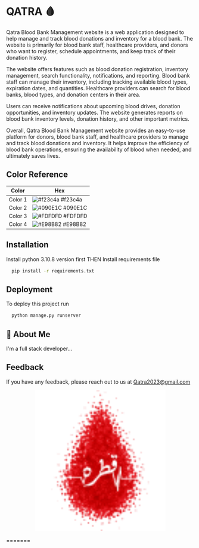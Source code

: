 # QATRA 🩸

Qatra Blood Bank Management website is a web application designed to help manage and track blood donations and inventory for a blood bank. The website is primarily for blood bank staff, healthcare providers, and donors who want to register, schedule appointments, and keep track of their donation history.

The website offers features such as blood donation registration, inventory management, search functionality, notifications, and reporting. Blood bank staff can manage their inventory, including tracking available blood types, expiration dates, and quantities. Healthcare providers can search for blood banks, blood types, and donation centers in their area.

Users can receive notifications about upcoming blood drives, donation opportunities, and inventory updates. The website generates reports on blood bank inventory levels, donation history, and other important metrics.

Overall, Qatra Blood Bank Management website provides an easy-to-use platform for donors, blood bank staff, and healthcare providers to manage and track blood donations and inventory. It helps improve the efficiency of blood bank operations, ensuring the availability of blood when needed, and ultimately saves lives.

## Color Reference

| Color             | Hex                                                                |
| ----------------- | ------------------------------------------------------------------ |
|  Color 1| ![#f23c4a](https://via.placeholder.com/10/f23c4a?text=+) #f23c4a |
|  Color 2| ![#090E1C](https://via.placeholder.com/10/090E1C?text=+) #090E1C |
|  Color 3| ![#FDFDFD](https://via.placeholder.com/10/FDFDFD?text=+) #FDFDFD |
|  Color 4| ![#E98B82](https://via.placeholder.com/10/E98B82?text=+) #E98B82 |


## Installation

Install python 3.10.8 version first
        THEN
Install  requirements file    

```bash
  pip install -r requirements.txt
```
    
## Deployment

To deploy this project run

```bash
  python manage.py runserver
```


## 🚀 About Me
I'm a full stack developer...


## Feedback

If you have any feedback, please reach out to us at Qatra2023@gmail.com




<p align="center">
  <img src="static/images/logo.png" width="350" title="hover text">
<!--   <img src="your_relative_path_here_number_2_large_name" width="350" alt="accessibility text"> -->
</p>
=======
